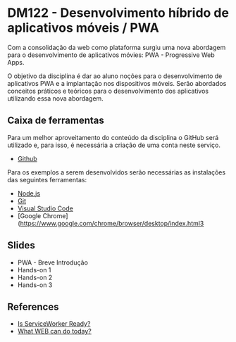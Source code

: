 # DM122 - Desenvolvimento híbrido de aplicativos móveis / PWA

Com a consolidação da web como plataforma surgiu uma nova abordagem para o desenvolvimento de aplicativos móvies: PWA - Progressive Web Apps.

O objetivo da disciplina é dar ao aluno noções para o desenvolvimento de aplicativos PWA e a implantação nos dispositivos móveis. Serão abordados conceitos práticos e teóricos para o desenvolvimento dos aplicativos utilizando essa nova abordagem.

## Caixa de ferramentas

Para um melhor aproveitamento do conteúdo da disciplina o GitHub será utilizado e, para isso, é necessária a criação de uma conta neste serviço.

- [Github](https://github.com/)

Para os exemplos a serem desenvolvidos serão necessárias as instalações das seguintes ferramentas:

- [Node.js](https://nodejs.org/en/)
- [Git](http://git-scm.com/)
- [Visual Studio Code](https://code.visualstudio.com/)
- [Google Chrome](https://www.google.com/chrome/browser/desktop/index.html3

## Slides

- PWA - Breve Introdução
- Hands-on 1
- Hands-on 2
- Hands-on 3

## References

- [Is ServiceWorker Ready?](https://jakearchibald.github.io/isserviceworkerready/)
- [What WEB can do today?](https://whatwebcando.today/)
